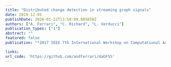 ```yaml
---
title: "Distributed change detection in streaming graph signals"
date: 2019-12-01
publishDate: 2020-01-22T13:50:09.803058Z
authors: ["A. Ferrari", "C. Richard", "L. Verducci"]
publication_types: ["1"]
abstract: ""
featured: false
publication: "*2017 IEEE 7th International Workshop on Computational Advances in Multi-Sensor Adaptive Processing (CAMSAP)*"

links:
url_code: 'https://github.com/andferrari/daGFSS'
---
```


